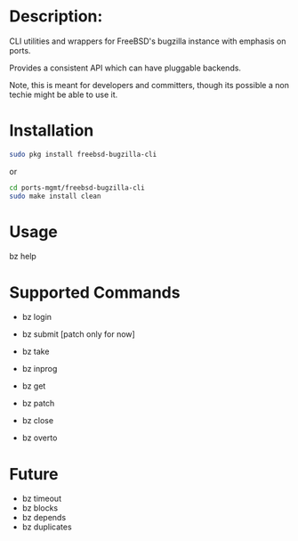 # Description:
CLI utilities and wrappers for FreeBSD's bugzilla instance
with emphasis on ports.

Provides a consistent API which can have pluggable backends.

Note, this is meant for developers and committers, though
its possible a non techie might be able to use it.

# Installation
```sh
sudo pkg install freebsd-bugzilla-cli
```
or

```sh
cd ports-mgmt/freebsd-bugzilla-cli
sudo make install clean
```

# Usage
bz help

# Supported Commands
- bz login
- bz submit [patch only for now]
- bz take
- bz inprog
- bz get
- bz patch
- bz close

- bz overto

# Future
- bz timeout
- bz blocks
- bz depends
- bz duplicates
